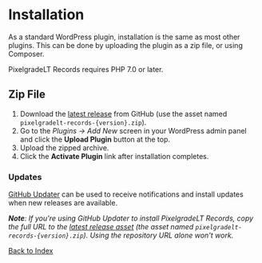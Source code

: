 # Installation

As a standard WordPress plugin, installation is the same as most other plugins. This can be done by uploading the plugin as a zip file, or using Composer.

PixelgradeLT Records requires PHP 7.0 or later.

## Zip File

1. Download the [latest release](https://github.com/pixelgradelt/pixelgradelt-records/releases/latest) from GitHub (use the asset named `pixelgradelt-records-{version}.zip`).
2. Go to the _Plugins &rarr; Add New_ screen in your WordPress admin panel and click the __Upload Plugin__ button at the top.
3. Upload the zipped archive.
4. Click the __Activate Plugin__ link after installation completes.

### Updates

[GitHub Updater](https://github.com/afragen/github-updater) can be used to receive notifications and install updates when new releases are available.

*__Note__: If you're using GitHub Updater to install PixelgradeLT Records, copy the full URL to the [latest release asset](https://github.com/pixelgradelt/pixelgradelt-records/releases/latest) (the asset named `pixelgradelt-records-{version}.zip`). Using the repository URL alone won't work.*

[Back to Index](index.md)
